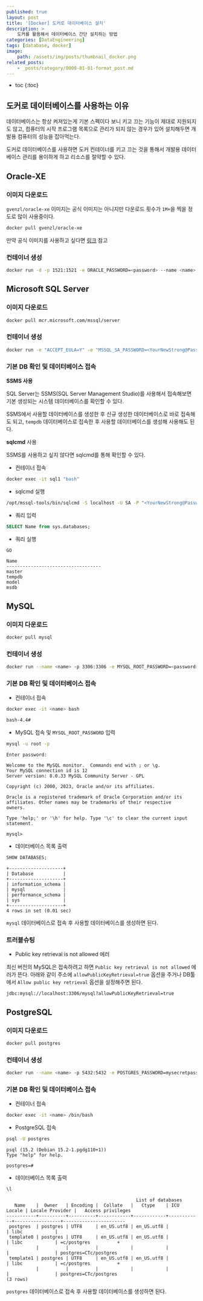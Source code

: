 ```yaml
---
published: true
layout: post
title: '[Docker] 도커로 데이터베이스 설치'
description: >
    도커를 활용해서 데이터베이스 간단 설치하는 방법
categories: [DataEngineering]
tags: [database, docker]
image:
    path: /assets/img/posts/thumbnail_docker.png
related_posts:
    - _posts/category/0000-01-01-format_post.md
---
```

* toc
{:toc}

## 도커로 데이터베이스를 사용하는 이유

데이터베이스는 항상 켜져있는게 기본 스펙이다 보니 키고 끄는 기능이 제대로 지원되지도 않고, 컴퓨터의 시작 프로그램 목록으로 관리가 되지 않는 경우가 있어 설치해두면 개발용 컴퓨터의 성능을 잡아먹는다.  

도커로 데이터베이스를 사용하면 도커 컨테이너를 키고 끄는 것을 통해서 개발용 데이터베이스 관리를 용이하게 하고 리소스를 절약할 수 있다.  

## Oracle-XE

### 이미지 다운로드

`gvenzl/oracle-xe` 이미지는 공식 이미지는 아니지만 다운로드 횟수가 `1M+`을 찍을 정도로 많이 사용중이다.  

```bash
docker pull gvenzl/oracle-xe
```

만약 공식 이미지를 사용하고 싶다면 [링크](https://hub.docker.com/_/oraclelinux) 참고

### 컨테이너 생성

```bash
docker run -d -p 1521:1521 -e ORACLE_PASSWORD=<password> --name <name> gvenzl/oracle-xe
```

## Microsoft SQL Server

### 이미지 다운로드

```bash
docker pull mcr.microsoft.com/mssql/server
```

### 컨테이너 생성

```bash
docker run -e "ACCEPT_EULA=Y" -e "MSSQL_SA_PASSWORD=<YourNewStrong@Passw0rd>" -p 1433:1433 --name mssql --hostname mssql -d mcr.microsoft.com/mssql/server
```

### 기본 DB 확인 및 데이터베이스 접속

**SSMS 사용**

SQL Server는 SSMS(SQL Server Management Studio)를 사용해서 접속해보면 기본 생성되는 시스템 데이터베이스를 확인할 수 있다.  

SSMS에서 사용할 데이터베이스를 생성한 후 신규 생성한 데이터베이스로 바로 접속해도 되고, `tempdb` 데이터베이스로 접속한 후 사용할 데이터베이스를 생성해 사용해도 된다.  

**sqlcmd** 사용

SSMS를 사용하고 싶지 않다면 sqlcmd를 통해 확인할 수 있다.  

- 컨테이너 접속

```bash
docker exec -it sql1 "bash"
```

- sqlcmd 실행

```bash
/opt/mssql-tools/bin/sqlcmd -S localhost -U SA -P "<YourNewStrong@Passw0rd>"
```

- 쿼리 입력

```sql
SELECT Name from sys.databases;
```

- 쿼리 실행

```sql
GO
```
```
Name
-----------------------------------
master
tempdb
model
msdb
```

## MySQL

### 이미지 다운로드

```bash
docker pull mysql
```

### 컨테이너 생성

```bash
docker run --name <name> -p 3306:3306 -e MYSQL_ROOT_PASSWORD=<password> -d mysql:latest
```

### 기본 DB 확인 및 데이터베이스 접속

- 컨테이너 접속

```bash
docker exec -it <name> bash
```
```bash
bash-4.4#
```

- MySQL 접속 및 `MYSQL_ROOT_PASSWORD` 입력

```bash
mysql -u root -p
```
```
Enter password:
```
```
Welcome to the MySQL monitor.  Commands end with ; or \g.
Your MySQL connection id is 12
Server version: 8.0.33 MySQL Community Server - GPL

Copyright (c) 2000, 2023, Oracle and/or its affiliates.

Oracle is a registered trademark of Oracle Corporation and/or its
affiliates. Other names may be trademarks of their respective
owners.

Type 'help;' or '\h' for help. Type '\c' to clear the current input statement.

mysql>
```

- 데이터베이스 목록 출력

```sql
SHOW DATABASES;
```
```
+--------------------+
| Database           |
+--------------------+
| information_schema |
| mysql              |
| performance_schema |
| sys                |
+--------------------+
4 rows in set (0.01 sec)
```

`mysql` 데이터베이스로 접속 후 사용할 데이터베이스를 생성하면 된다.  

### 트러블슈팅

- Public key retrieval is not allowed 에러

최신 버전의 MySQL은 접속하려고 하면 `Public key retrieval is not allowed` 에러가 뜬다. 아래와 같이 주소에 `allowPublicKeyRetrieval=true` 옵션을 주거나 DB툴에서 `Allow public key retrieval` 옵션을 설정해주면 된다.

```
jdbc:mysql://localhost:3306/mysql?allowPublicKeyRetrieval=true
```

## PostgreSQL

### 이미지 다운로드

```bash
docker pull postgres
```

### 컨테이너 생성

```bash
docker run --name <name> -p 5432:5432 -e POSTGRES_PASSWORD=mysecretpassword -d postgres
```

### 기본 DB 확인 및 데이터베이스 접속

- 컨테이너 접속

```bash
docker exec -it <name> /bin/bash
```

- PostgreSQL 접속

```bash
psql -U postgres
```
```
psql (15.2 (Debian 15.2-1.pgdg110+1))
Type "help" for help.

postgres=#
```

- 데이터베이스 목록 출력

```bash
\l
```
```
                                                List of databases
   Name    |  Owner   | Encoding |  Collate   |   Ctype    | ICU Locale | Locale Provider |   Access privileges
-----------+----------+----------+------------+------------+------------+-----------------+-----------------------
 postgres  | postgres | UTF8     | en_US.utf8 | en_US.utf8 |            | libc            |
 template0 | postgres | UTF8     | en_US.utf8 | en_US.utf8 |            | libc            | =c/postgres          +
           |          |          |            |            |            |                 | postgres=CTc/postgres
 template1 | postgres | UTF8     | en_US.utf8 | en_US.utf8 |            | libc            | =c/postgres          +
           |          |          |            |            |            |                 | postgres=CTc/postgres
(3 rows)
```

`postgres` 데이터베이스로 접속 후 사용할 데이터베이스를 생성하면 된다.  